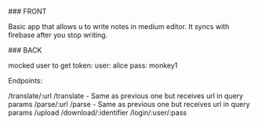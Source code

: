 ### FRONT

Basic app that allows u to write notes in medium editor. It syncs with firebase after you stop writing.

### BACK

mocked user to get token: 
user: alice
pass: monkey1


Endpoints:

/translate/:url
/translate - Same as previous one but receives url in query params
/parse/:url
/parse - Same as previous one but receives url in query params
/upload
/download/:identifier
/login/:user/:pass